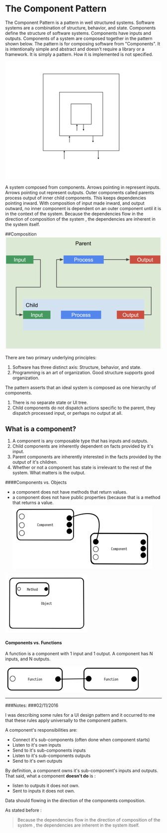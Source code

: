 # The Component Pattern

The Component Pattern is a pattern in well structured systems. Software systems are a combination of structure, behavior, and state. Components define the structure of software systems. Components have inputs and outputs. Components of a system are composed together in the pattern shown below. The pattern is for composing software from "Components". It is intentionally simple and abstract and doesn't require a library or a framework. It is simply a pattern. How it is implemented is not specified.


![](../resources/images/ComponentPattern.jpg)



 A system composed from components. Arrows pointing in represent inputs. Arrows pointing out represent outputs. Outer components called parents process output of inner child components. This keeps dependencies pointing inward. With composition of input made inward, and output outward, no inner component is dependent on an outer component until it is in the context of the system. Because the dependencies flow in the direction of composition of the system , the dependencies are inherent in the system itself.
 
 
##Composition
![](../resources/images/Component_Composition.png)


There are two primary underlying principles:

1. Software has three distinct axis: Structure, behavior, and state.
2. Programming is an art of organization. Good structure supports good organization.

The pattern asserts that an ideal system is composed as one hierarchy of components. 

1. There is no separate state or UI tree.
2. Child components do not dispatch actions specific to the parent, they dispatch processed input, or perhaps no output at all.

## What is a component?
1. A component is any composable type that has inputs and outputs.
2. Child components are inherently dependent on facts provided by it's input.
3. Parent components are inherently interested in the facts provided by the output of it's children.
4. Whether or not a component has state is irrelevant to the rest of the system. What matters is the output. 



####Components vs. Objects

* a component does not have methods that return values.
* a component does not have public properties (because that is a method that returns a value.
![](../resources/images/Components.png)

![](../resources/images/Object.png)

#### Components vs. Functions
A function is a component with 1 input and 1 output. A component has N inputs, and N outputs.

![](../resources/images/Functions.png)


---



###Notes:
###02/11/2016 

I was describing some rules for a UI design pattern and it occurred to me that these rules apply universally to the component pattern.

A component's responsibilities are: 

- Connect it's sub-components (often done when component starts)
- Listen to it's own inputs
- Send to it's sub-components inputs
- Listen to it's sub-components outputs
- Send to it's own outputs


By definition, a component owns it's sub-component's inputs and outputs. That said, what a component **doesn't do** is :
- listen to outputs it does not own.
- Sent to inputs it does not own.


Data should flowing in the direction of the components composition.

As stated before : 
> Because the dependencies flow in the direction of composition of the system , the dependencies are inherent in the system itself.
